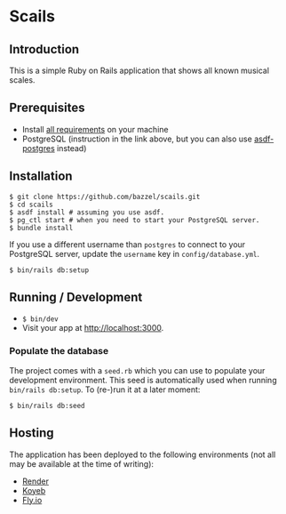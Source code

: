 # Scails

## Introduction

This is a simple Ruby on Rails application that shows all known musical scales.

## Prerequisites

- Install [all requirements](https://gorails.com/setup/macos/14-sonoma) on your machine
- PostgreSQL (instruction in the link above, but you can also use [asdf-postgres](https://github.com/smashedtoatoms/asdf-postgres) instead)

## Installation

```
$ git clone https://github.com/bazzel/scails.git
$ cd scails
$ asdf install # assuming you use asdf.
$ pg_ctl start # when you need to start your PostgreSQL server.
$ bundle install
```

If you use a different username than `postgres` to connect to your PostgreSQL server, update the `username` key in `config/database.yml`.

```
$ bin/rails db:setup
```

## Running / Development

- `$ bin/dev`
- Visit your app at [http://localhost:3000](http://localhost:3000).

### Populate the database

The project comes with a `seed.rb` which you can use to populate your development environment. This seed is automatically used when running `bin/rails db:setup`. To (re-)run it at a later moment:

`$ bin/rails db:seed`


## Hosting

The application has been deployed to the following environments (not all may be available at the time of writing):

* [Render](https://render.com/)
* [Koyeb](https://www.koyeb.com/)
* [Fly.io](https://fly.io/)